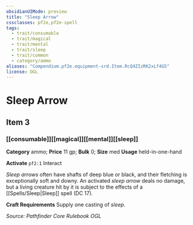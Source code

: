 ```yaml
---
obsidianUIMode: preview
title: "Sleep Arrow"
cssclasses: pf2e,pf2e-spell
tags:
  - trait/consumable
  - trait/magical
  - trait/mental
  - trait/sleep
  - trait/common
  - category/ammo
aliases: "Compendium.pf2e.equipment-srd.Item.RcQ4ZIzRK2xLf4G5"
license: OGL
---
```

# Sleep Arrow
## Item 3
### [[consumable]][[magical]][[mental]][[sleep]]

**Category** ammo; 
**Price** 11 gp; 
**Bulk** 0; **Size** med
**Usage** held-in-one-hand

**Activate** `pf2:1` Interact

_Sleep arrows_ often have shafts of deep blue or black, and their fletching is exceptionally soft and downy. An activated _sleep arrow_ deals no damage, but a living creature hit by it is subject to the effects of a [[Spells/Sleep|Sleep]] spell (DC 17).

**Craft Requirements** Supply one casting of _sleep_.

*Source: Pathfinder Core Rulebook*
*OGL*